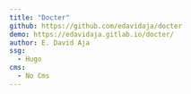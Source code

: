 ```yaml
---
title: "Docter"
github: https://github.com/edavidaja/docter
demo: https://edavidaja.gitlab.io/docter/
author: E. David Aja
ssg:
  - Hugo
cms:
  - No Cms
---
```

